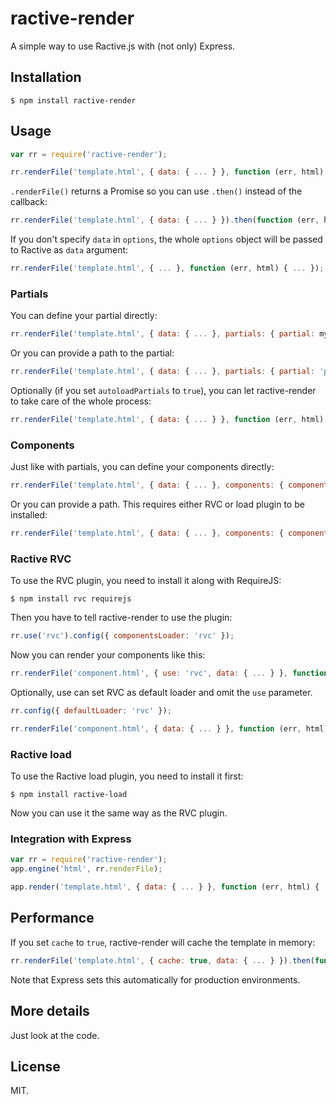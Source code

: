 # ractive-render

A simple way to use Ractive.js with (not only) Express.

## Installation

```
$ npm install ractive-render
```

## Usage

```js
var rr = require('ractive-render');

rr.renderFile('template.html', { data: { ... } }, function (err, html) { ... });
```

```.renderFile()``` returns a Promise so you can use ```.then()``` instead of the callback:
```js
rr.renderFile('template.html', { data: { ... } }).then(function (err, html) { ... });
```

If you don't specify ```data``` in ```options```, the whole ```options``` object will be passed to Ractive as ```data``` argument:
```js
rr.renderFile('template.html', { ... }, function (err, html) { ... });
```

### Partials
You can define your partial directly:
```js
rr.renderFile('template.html', { data: { ... }, partials: { partial: myPart } }, function (err, html) { ... });
```

Or you can provide a path to the partial:
```js
rr.renderFile('template.html', { data: { ... }, partials: { partial: 'partial!path/to/the/partial' } }, function (err, html) { ... });
```

Optionally (if you set ```autoloadPartials``` to ```true```), you can let ractive-render to take care of the whole process:
```js
rr.renderFile('template.html', { data: { ... } }, function (err, html) { ... });
```

### Components
Just like with partials, you can define your components directly:
```js
rr.renderFile('template.html', { data: { ... }, components: { component: myComp } }, function (err, html) { ... });
```

Or you can provide a path. This requires either RVC or load plugin to be installed:
```js
rr.renderFile('template.html', { data: { ... }, components: { component: 'path/to/the/component' } }, function (err, html) { ... });
```

### Ractive RVC
To use the RVC plugin, you need to install it along with RequireJS:
```
$ npm install rvc requirejs
```

Then you have to tell ractive-render to use the plugin:
```js
rr.use('rvc').config({ componentsLoader: 'rvc' });
```

Now you can render your components like this:
```js
rr.renderFile('component.html', { use: 'rvc', data: { ... } }, function (err, html) { ... });
```

Optionally, use can set RVC as default loader and omit the ```use``` parameter.
```js
rr.config({ defaultLoader: 'rvc' });

rr.renderFile('component.html', { data: { ... } }, function (err, html) { ... });
```

### Ractive load
To use the Ractive load plugin, you need to install it first:
```
$ npm install ractive-load
```

Now you can use it the same way as the RVC plugin.

### Integration with Express

```js
var rr = require('ractive-render');
app.engine('html', rr.renderFile);

app.render('template.html', { data: { ... } }, function (err, html) { ... });
```


## Performance
If you set ```cache``` to ```true```, ractive-render will cache the template in memory:
```js
rr.renderFile('template.html', { cache: true, data: { ... } }).then(function (err, html) { ... });
```

Note that Express sets this automatically for production environments.

## More details
Just look at the code.

## License
MIT.